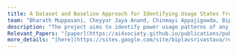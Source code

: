 ```yaml
---
title: A Dataset and Baseline Approach for Identifying Usage States from Non-Intrusive Power Sensing With MiDAS IoT-based Sensors
team: "Bharath Muppasani, Cheyyur Jaya Anand, Chinmayi Appajigowda, Biplav Srivastava, Lokesh Johri"
description: "The project aims to identify power usage patterns of any system, like buildings or factories, of interest using the harmonics data obtained from MiDAS IoT sensor. We also make power usage dataset (electricity consumption data and harmonics data) available from 8 institutions in manufacturing, education and medical institutions from the US and India "  
Relevant_Papers: "[paper](https://ai4society.github.io/publications/publication1.md)"
more_details: "[here](https://sites.google.com/site/biplavsrivastava/research-1/fast-slow-planning)"
---
```



